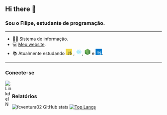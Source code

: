 ## Hi there 👋

### Sou o Filipe, estudante de programação.
<hr>

- 👨‍🎓 Sistema de informação.
- 💻 <a href="https://devventura.netlify.app/">Meu website</a>.
- 📚 Atualmente estudando <code><img height="20" src="https://raw.githubusercontent.com/github/explore/80688e429a7d4ef2fca1e82350fe8e3517d3494d/topics/javascript/javascript.png"></code>
, <code><img height="20" src="https://raw.githubusercontent.com/github/explore/80688e429a7d4ef2fca1e82350fe8e3517d3494d/topics/react/react.png"></code>, <code><img height="20" src="https://raw.githubusercontent.com/github/explore/80688e429a7d4ef2fca1e82350fe8e3517d3494d/topics/nodejs/nodejs.png"></code> e <code><img height="20" src="https://raw.githubusercontent.com/github/explore/80688e429a7d4ef2fca1e82350fe8e3517d3494d/topics/typescript/typescript.png"></code>.

<hr/>

### Conecte-se

<a target="_blank" href="https://www.linkedin.com/in/fcventura02/">
  <img align="left" alt="LinkdeIN" width="22px" src="https://cdn.jsdelivr.net/npm/simple-icons@v3/icons/linkedin.svg" />
</a>
<br/>

### Relatórios

![fcventura02 GitHub stats](https://github-readme-stats.vercel.app/api?username=fcventura02&show_icons=true&theme=radical&custom_title=Filipe%20Ventura%20GitHub%20Starts)    [![Top Langs](https://github-readme-stats.vercel.app/api/top-langs/?username=fcventura02&layout=compact&theme=radical&custom_title=Linguagens%20mais%20utilizadas&langs_count=8)](https://github.com/anuraghazra/github-readme-stats)
